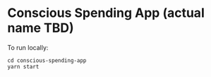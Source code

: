 # Conscious Spending App (actual name TBD)

To run locally:

```
cd conscious-spending-app
yarn start
```
